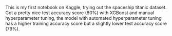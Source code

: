 This is my first notebook on Kaggle, trying out the spaceship titanic dataset. Got a pretty nice test accuracy score (80%) with XGBoost and manual hyperparameter tuning, the model with automated hyperparameter tuning has a higher training accuracy score but a slightly lower test accuracy score (79%).
